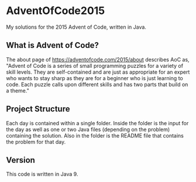 # AdventOfCode2015
My solutions for the 2015 Advent of Code, written in Java.

## What is Advent of Code?
The about page of https://adventofcode.com/2015/about describes AoC as, "Advent of Code is a series of small programming puzzles for a variety of skill levels. They are self-contained and are just as appropriate for an expert who wants to stay sharp as they are for a beginner who is just learning to code. Each puzzle calls upon different skills and has two parts that build on a theme."

## Project Structure
Each day is contained within a single folder. Inside the folder is the input for the day as well as one or two Java files (depending on the problem) containing the solution. Also in the folder is the README file that contains the problem for that day.

## Version
This code is written in Java 9. 
